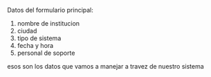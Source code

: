 Datos del formulario principal:
1. nombre de institucion
2. ciudad
3. tipo de sistema
4. fecha y hora
5. personal de soporte

esos son los datos que vamos a manejar a travez de nuestro sistema 

